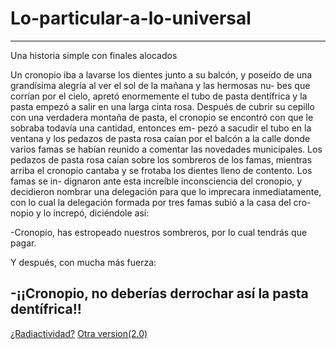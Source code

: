 # Lo-particular-a-lo-universal
---
Una historia simple con finales alocados

Un cronopio iba a lavarse los dientes junto a su balcón, y poseído de una grandísima alegría al ver el sol de la mañana y las hermosas nu- bes que corrían por el cielo, apretó enormemente el tubo de pasta dentífrica y la pasta empezó a salir en una larga cinta rosa. Después de cubrir su cepillo con una verdadera montaña de pasta, el cronopio se encontró con que le sobraba todavía una cantidad, entonces em- pezó a sacudir el tubo en la ventana y los pedazos de pasta rosa caían por el balcón a la calle donde varios famas se habían reunido a comentar las novedades municipales. Los pedazos de pasta rosa caían sobre los sombreros de los famas, mientras arriba el cronopio cantaba y se frotaba los dientes lleno de contento. Los famas se in- dignaron ante esta increíble inconsciencia del cronopio, y decidieron nombrar una delegación para que lo imprecara inmediatamente, con lo cual la delegación formada por tres famas subió a la casa del cro- nopio y lo increpó, diciéndole así:

-Cronopio, has estropeado nuestros sombreros, por lo cual tendrás que pagar.

Y después, con mucha más fuerza:

-¡¡Cronopio, no deberías derrochar así la pasta dentífrica!!
---

[¿Radiactividad?](Version_1.0.md)
[Otra version(2.0)](Version_2.0.md)
